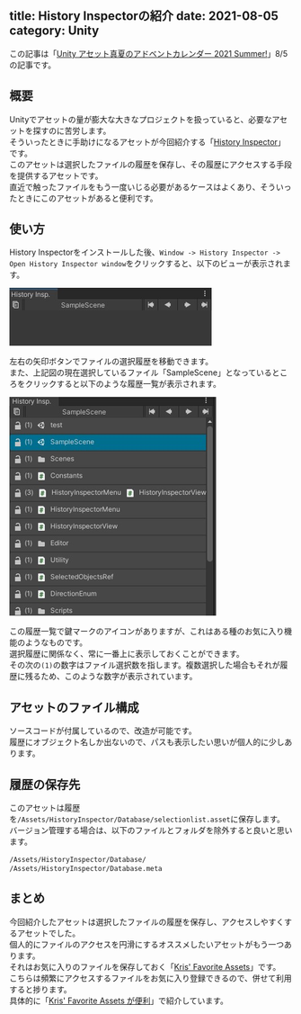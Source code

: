 title: History Inspectorの紹介
date: 2021-08-05
category: Unity
---

この記事は「[Unity アセット真夏のアドベントカレンダー 2021 Summer!](https://assetstore.info/eventandcontest/adventcalendar/summer-advent-calendar-2021/)」8/5の記事です。  


## 概要

Unityでアセットの量が膨大な大きなプロジェクトを扱っていると、必要なアセットを探すのに苦労します。  
そういったときに手助けになるアセットが今回紹介する「[History Inspector](https://assetstore.unity.com/packages/tools/utilities/history-inspector-44279?utm_source=twitter&utm_medium=social&utm_campaign=jp-advent-calendar-summer)」です。  
このアセットは選択したファイルの履歴を保存し、その履歴にアクセスする手段を提供するアセットです。  
直近で触ったファイルをもう一度いじる必要があるケースはよくあり、そういったときにこのアセットがあると便利です。  


## 使い方

History Inspectorをインストールした後、`Window -> History Inspector -> Open History Inspector window`をクリックすると、以下のビューが表示されます。  

![History Inspectorの表示](/img/2021-08-05-history-inspector/hi1.jpg)

左右の矢印ボタンでファイルの選択履歴を移動できます。  
また、上記図の現在選択しているファイル「SampleScene」となっているところをクリックすると以下のような履歴一覧が表示されます。

![履歴一覧の表示](/img/2021-08-05-history-inspector/hi2.jpg)

この履歴一覧で鍵マークのアイコンがありますが、これはある種のお気に入り機能のようなものです。  
選択履歴に関係なく、常に一番上に表示しておくことができます。  
その次の`(1)`の数字はファイル選択数を指します。複数選択した場合もそれが履歴に残るため、このような数字が表示されています。


## アセットのファイル構成

ソースコードが付属しているので、改造が可能です。  
履歴にオブジェクト名しか出ないので、パスも表示したい思いが個人的に少しあります。

## 履歴の保存先


このアセットは履歴を`/Assets/HistoryInspector/Database/selectionlist.asset`に保存します。  
バージョン管理する場合は、以下のファイルとフォルダを除外すると良いと思います。  

```
/Assets/HistoryInspector/Database/
/Assets/HistoryInspector/Database.meta
```


## まとめ

今回紹介したアセットは選択したファイルの履歴を保存し、アクセスしやすくするアセットでした。  
個人的にファイルのアクセスを円滑にするオススメしたいアセットがもう一つあります。  
それはお気に入りのファイルを保存しておく「[Kris' Favorite Assets](https://assetstore.unity.com/packages/tools/utilities/kris-favorite-assets-143105?utm_source=twitter&utm_medium=social&utm_campaign=jp-advent-calendar-summer)」です。  
こちらは頻繁にアクセスするファイルをお気に入り登録できるので、併せて利用すると捗ります。  
具体的に「[Kris' Favorite Assets が便利](/unity/2020-08-29-krisFavoriteAssets/)」で紹介しています。